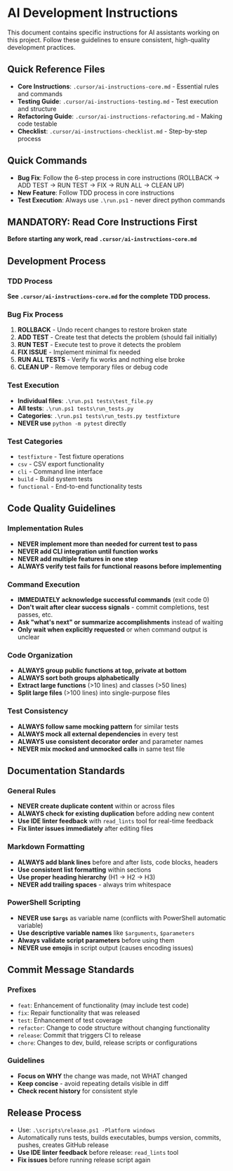 # AI Development Instructions

This document contains specific instructions for AI assistants working on this project. Follow these guidelines to ensure consistent, high-quality development practices.

## Quick Reference Files

- **Core Instructions**: `.cursor/ai-instructions-core.md` - Essential rules and commands
- **Testing Guide**: `.cursor/ai-instructions-testing.md` - Test execution and structure
- **Refactoring Guide**: `.cursor/ai-instructions-refactoring.md` - Making code testable
- **Checklist**: `.cursor/ai-instructions-checklist.md` - Step-by-step process

## Quick Commands

- **Bug Fix**: Follow the 6-step process in core instructions (ROLLBACK → ADD TEST → RUN TEST → FIX → RUN ALL → CLEAN UP)
- **New Feature**: Follow TDD process in core instructions
- **Test Execution**: Always use `.\run.ps1` - never direct python commands

## MANDATORY: Read Core Instructions First

**Before starting any work, read `.cursor/ai-instructions-core.md`**

## Development Process

### TDD Process

**See `.cursor/ai-instructions-core.md` for the complete TDD process.**

### Bug Fix Process

1. **ROLLBACK** - Undo recent changes to restore broken state
2. **ADD TEST** - Create test that detects the problem (should fail initially)
3. **RUN TEST** - Execute test to prove it detects the problem
4. **FIX ISSUE** - Implement minimal fix needed
5. **RUN ALL TESTS** - Verify fix works and nothing else broke
6. **CLEAN UP** - Remove temporary files or debug code

### Test Execution

- **Individual files**: `.\run.ps1 tests\test_file.py`
- **All tests**: `.\run.ps1 tests\run_tests.py`
- **Categories**: `.\run.ps1 tests\run_tests.py testfixture`
- **NEVER use** `python -m pytest` directly

### Test Categories

- `testfixture` - Test fixture operations
- `csv` - CSV export functionality
- `cli` - Command line interface
- `build` - Build system tests
- `functional` - End-to-end functionality tests

## Code Quality Guidelines

### Implementation Rules

- **NEVER implement more than needed for current test to pass**
- **NEVER add CLI integration until function works**
- **NEVER add multiple features in one step**
- **ALWAYS verify test fails for functional reasons before implementing**

### Command Execution

- **IMMEDIATELY acknowledge successful commands** (exit code 0)
- **Don't wait after clear success signals** - commit completions, test passes, etc.
- **Ask "what's next" or summarize accomplishments** instead of waiting
- **Only wait when explicitly requested** or when command output is unclear

### Code Organization

- **ALWAYS group public functions at top, private at bottom**
- **ALWAYS sort both groups alphabetically**
- **Extract large functions** (>10 lines) and classes (>50 lines)
- **Split large files** (>100 lines) into single-purpose files

### Test Consistency

- **ALWAYS follow same mocking pattern** for similar tests
- **ALWAYS mock all external dependencies** in every test
- **ALWAYS use consistent decorator order** and parameter names
- **NEVER mix mocked and unmocked calls** in same test file

## Documentation Standards

### General Rules

- **NEVER create duplicate content** within or across files
- **ALWAYS check for existing duplication** before adding new content
- **Use IDE linter feedback** with `read_lints` tool for real-time feedback
- **Fix linter issues immediately** after editing files

### Markdown Formatting

- **ALWAYS add blank lines** before and after lists, code blocks, headers
- **Use consistent list formatting** within sections
- **Use proper heading hierarchy** (H1 → H2 → H3)
- **NEVER add trailing spaces** - always trim whitespace

### PowerShell Scripting

- **NEVER use `$args`** as variable name (conflicts with PowerShell automatic variable)
- **Use descriptive variable names** like `$arguments`, `$parameters`
- **Always validate script parameters** before using them
- **NEVER use emojis** in script output (causes encoding issues)

## Commit Message Standards

### Prefixes

- `feat`: Enhancement of functionality (may include test code)
- `fix`: Repair functionality that was released
- `test`: Enhancement of test coverage
- `refactor`: Change to code structure without changing functionality
- `release`: Commit that triggers CI to release
- `chore`: Changes to dev, build, release scripts or configurations

### Guidelines

- **Focus on WHY** the change was made, not WHAT changed
- **Keep concise** - avoid repeating details visible in diff
- **Check recent history** for consistent style

## Release Process

- Use: `.\scripts\release.ps1 -Platform windows`
- Automatically runs tests, builds executables, bumps version, commits, pushes, creates GitHub release
- **Use IDE linter feedback** before release: `read_lints` tool
- **Fix issues** before running release script again
